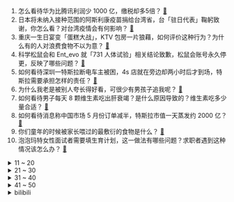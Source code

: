 1. 怎么看待华为比腾讯利润少 1000 亿，缴税却多5倍？ [:link:](https://www.zhihu.com/question/462746576)
2. 日本将未纳入接种范围的阿斯利康疫苗捐给台湾省，台「驻日代表」鞠躬致谢，你怎么看？对台湾疫情会有何影响？ [:link:](https://www.zhihu.com/question/463127339)
3. 重庆一生日宴变「蛋糕大战」，KTV 包房一片狼藉，如何评价这种行为？为什么有的人对浪费食物不以为意？ [:link:](https://www.zhihu.com/question/463080691)
4. 科学松鼠会和 Ent_evo 就「731 人体试验」相关结论致歉，松鼠会账号永久停更，反映了哪些问题？ [:link:](https://www.zhihu.com/question/463111735)
5. 如何看待深圳一特斯拉断电车主被困，4s 店就在旁边却两小时后才到场，特斯拉需要承担怎样的责任？ [:link:](https://www.zhihu.com/question/462688516)
6. 为什么我老是被别人夸长得好看，可很少有男孩子追我呢？ [:link:](https://www.zhihu.com/question/319027663)
7. 如何看待男子每天 8 颗维生素吃出肝衰竭？是什么原因导致的？维生素吃多少量合适？ [:link:](https://www.zhihu.com/question/463004931)
8. 如何看待消息称中国市场 5 月份订单减半，特斯拉市值一天蒸发约 2000 亿？ [:link:](https://www.zhihu.com/question/463066556)
9. 你们童年的时候被家长喂过的最敷衍的食物是什么？ [:link:](https://www.zhihu.com/question/462844792)
10. 泡泡玛特女性面试者需要填生育计划，这一做法有哪些问题？求职者遇到这种情况该怎么办？ [:link:](https://www.zhihu.com/question/463127265)
<details>
<summary>11 ~ 20</summary>

11. 云南象群继续南行，再行约 5 公里将重返玉溪境内，这次象群北上造成多少人员、财产的损失？ [:link:](https://www.zhihu.com/question/463102060)
12. 华为发布的鸿蒙 Harmony 2 实际上手体验如何？值得升级吗？ [:link:](https://www.zhihu.com/question/458633364)
13. 如何评价杨钰莹的唱功？ [:link:](https://www.zhihu.com/question/23503608)
14. 如何评价李雪琴×知乎发布的高考应援短片《所有雪琴的答案》？ [:link:](https://www.zhihu.com/question/463097533)
15. 华为正式公布 P50 系列机型，尚未确定上市时间，你对这款产品有何期待，前景如何？ [:link:](https://www.zhihu.com/question/462823371)
16. 年轻人准备入手人生第一辆车，该如何选车买车？ [:link:](https://www.zhihu.com/question/462934776)
17. 2021 年端午节 6 月 12 日至 14 日放假共 3 天，你有哪些计划和安排？ [:link:](https://www.zhihu.com/question/461518659)
18. 如何看待手游《原神》官方店铺上架售价 868 元的刻晴主题机械键盘？ [:link:](https://www.zhihu.com/question/462000684)
19. 如何看待《非正式会谈》6.5季讨论的年轻人该不该用生活费买基金？ [:link:](https://www.zhihu.com/question/463164068)
20. 有哪些知识是你看《生活大爆炸》学会的？ [:link:](https://www.zhihu.com/question/321167011)
</details>
<details>
<summary>21 ~ 30</summary>

21. 被反反复复欺负的一个下属终于跳槽走了，这时候，这个领导会是什么感觉呢？ [:link:](https://www.zhihu.com/question/419717401)
22. 为什么主播大司马版本的「肌肉金轮」那么吸引人？ [:link:](https://www.zhihu.com/question/461688762)
23. 工作能力差的表现是什么？ [:link:](https://www.zhihu.com/question/272082217)
24. 电动牙刷是智商税吗？ [:link:](https://www.zhihu.com/question/60799591)
25. 如何评价红米 Note 10 Pro 新品首发特惠价 1499 元起？值得购买吗？ [:link:](https://www.zhihu.com/question/461503607)
26. 为什么只有人类进化出高度发达的大脑？ [:link:](https://www.zhihu.com/question/20323967)
27. 人到底是长成前置摄像头还是后置摄像头还是镜子里的样子？ [:link:](https://www.zhihu.com/question/66063294)
28. 北京科技大学数学系学霸 12 门课 100 分直博清华，他是如何做到的？有哪些可借鉴的方法？ [:link:](https://www.zhihu.com/question/463055855)
29. 表白失败后女生还是愿意和我聊天，那我还可以继续追吗？ [:link:](https://www.zhihu.com/question/367730793)
30. 兰新铁路发生事故，一列车撞上修路工人，致 9 人遇难，是什么原因导致的？目前情况如何？ [:link:](https://www.zhihu.com/question/463074526)
</details>
<details>
<summary>31 ~ 40</summary>

31. 内娱中有趣又有梗的女星都有谁?可以列举一下名场面吗？ [:link:](https://www.zhihu.com/question/462892733)
32. 事业单位如何上岸？ [:link:](https://www.zhihu.com/question/345511835)
33. 爱奇艺 CEO 称二创是盗版，你怎么看？二创和盗版的界限在哪里？ [:link:](https://www.zhihu.com/question/463058796)
34. 男朋友非常穷是种怎样的体验？ [:link:](https://www.zhihu.com/question/26596095)
35. 如何评价《向往的生活》第五季第七期？ [:link:](https://www.zhihu.com/question/463123692)
36. 在《朝闻道》中为什么霍金向外星人问宇宙的目的是什么时，外星人会感到恐惧？ [:link:](https://www.zhihu.com/question/307116324)
37. 矩阵的本质是什么？ [:link:](https://www.zhihu.com/question/22047061)
38. 你的 iPhone 上安装了哪些优秀的 App？ [:link:](https://www.zhihu.com/question/20857355)
39. 如何看待美英不断翻炒「病毒实验室起源论」？ [:link:](https://www.zhihu.com/question/462610953)
40. 如何看待长沙一律所因收费过低被警告处分：最低应收 41 万却仅收五千？ [:link:](https://www.zhihu.com/question/462810614)
</details>
<details>
<summary>41 ~ 50</summary>

41. 任盈盈是怎么追到令狐冲的？ [:link:](https://www.zhihu.com/question/462707077)
42. 高考考场有哪些注意事项？ [:link:](https://www.zhihu.com/question/461629127)
43. 在摩根大通 (JP Morgan) 的工作经历和体验是怎样的？ [:link:](https://www.zhihu.com/question/22083941)
44. 马上高考了，孩子总怕发挥失常，该怎么安抚和引导？ [:link:](https://www.zhihu.com/question/462355606)
45. 有没有白月光打脸替身的文呀? [:link:](https://www.zhihu.com/question/459071698)
46. 如何看待 Epic 平台 6 月 3 日免费送出的游戏《冰汽时代》？ [:link:](https://www.zhihu.com/question/463021141)
47. 有哪些让人落泪的文案？ [:link:](https://www.zhihu.com/question/450182895)
48. 朱一龙、童瑶、王志文谍战大剧《叛逆者》定档6月7日晚央视八套播出，你会去看吗？有何期待？ [:link:](https://www.zhihu.com/question/462905368)
49. Steam 的大型游戏的风格是否都偏黑暗？ [:link:](https://www.zhihu.com/question/460129234)
50. 那些最难熬的日子，你们是怎么度过的？ [:link:](https://www.zhihu.com/question/452944848)
</details><details>
<summary>bilibili</summary>

1. 【国家电网】别怕，我就轻轻拍一下！ [:link:](//www.bilibili.com/video/BV1Ky4y1u7j1)
2. 呆住，学霸都这么找资源的？网友：白活了20年！ [:link:](//www.bilibili.com/video/BV1Yb4y1Z786)
3. 【小泽】华为MatePad Pro&鸿蒙全家桶体验：什么是真正的鸿蒙？ [:link:](//www.bilibili.com/video/BV1xK4y1X79x)
4. 速度与激情9.5 [:link:](//www.bilibili.com/video/BV1Hb4y1Z7N6)
5. 年轻人，你这腿万中无一，不打断可惜了！ [:link:](//www.bilibili.com/video/BV1th411e7kG)
6. 【高能生草】六 一 儿 童 杰 [:link:](//www.bilibili.com/video/BV1Tb4y1Z7aY)
7. 名场面！直播时流鼻血继续解说，旁边人都惊了【阅片无数Ⅱ 05】 [:link:](//www.bilibili.com/video/BV1S44y1z7se)
8. 【凤凰传奇MV】诚意满满的【荷塘月色】 [:link:](//www.bilibili.com/video/BV1q64y1R7ud)
9. 钢铁直女第一次穿兔耳女仆装 崩溃 [:link:](//www.bilibili.com/video/BV1Ng411G7np)
10. 【碧蓝航线 X EGOIST】4周年主题曲《绝体绝命》独家首发！ [:link:](//www.bilibili.com/video/BV11b4y1o7NZ)
<details>
<summary>11 ~ 20</summary>

11. 【万物拣史】我们拒绝了槟榔的恰饭广告！但是…… [:link:](//www.bilibili.com/video/BV1d64y1k7ko)
12. 我必须立刻同调【水无月菌】 [:link:](//www.bilibili.com/video/BV1jv411V79E)
13. 用假2B铅笔真的会0分吗？实拍高考阅卷过程！【老爸评测】 [:link:](//www.bilibili.com/video/BV1544y167GC)
14. 十几味食材一锅炖，自私的姐姐吃到渣都不剩 [:link:](//www.bilibili.com/video/BV1SV411x7Mo)
15. 【生化危机8】最低画质试玩！ [:link:](//www.bilibili.com/video/BV1Vh411e7Wm)
16. 【沙瓶画の沙画瓶】播放量如果连100都破不了，我就不再画了 [:link:](//www.bilibili.com/video/BV1Lg411G7BG)
17. 北大韦爷，给你跪了！ [:link:](//www.bilibili.com/video/BV1CQ4y1R7af)
18. 氪金才能解锁演技？我从来没见过这么会玩的国产剧！【遇龙 2.0】 [:link:](//www.bilibili.com/video/BV1DQ4y1X7WS)
19. 拜托三连了！这绝对是全B站最用心（没有之一）的AE公开课程，耗时千余小时开发！ [:link:](//www.bilibili.com/video/BV1ZA411g7Sb)
20. 【暴走大事件第八季】09 考前减压版大事件已经就位，王尼玛“神押题”助你笑对高考（红） [:link:](//www.bilibili.com/video/BV1r64y1k7mr)
</details>
<details>
<summary>21 ~ 30</summary>

21. 【亮记赶海】三亚中科院深海所私家海滩 [:link:](//www.bilibili.com/video/BV15B4y1g7oF)
22. 《我要我们在一起》：大专生和研究生的狗血纯爱 [:link:](//www.bilibili.com/video/BV1F64y1C7pM)
23. 试试就试试，我偷袭 [:link:](//www.bilibili.com/video/BV1uU4y1j7yr)
24. 饮茶哥：今朝一早出海换水阀！大家做工都要注意安全！ [:link:](//www.bilibili.com/video/BV1Gy4y1u7AB)
25. 「小白」 200万粉超级福利！一个数码梦想大礼包应该都有什么? [:link:](//www.bilibili.com/video/BV1T64y1R7LU)
26. 造桥鬼才：耗费168个小时，我㕛造出了这座世界第一的桥！ [:link:](//www.bilibili.com/video/BV1Dg41137e4)
27. 来感受一下韦教主上习题课时的气压 [:link:](//www.bilibili.com/video/BV1NK4y1X7SH)
28. 【4K】海风！沙滩！阳光！绝美COSPLAY泳装MV！ [:link:](//www.bilibili.com/video/BV1B64y1R7h3)
29. 疼！不做这件事，不要开始健身和生活！ [:link:](//www.bilibili.com/video/BV1354y157TK)
30. 【宝藏同事】教材画得不好就亲自去画！人称“海河水鬼”的《博物》元老插画师 [:link:](//www.bilibili.com/video/BV1Ub4y1Z7Rz)
</details>
<details>
<summary>31 ~ 40</summary>

31. 【不止游戏】游戏和电影中的防毒面具，究竟是如何防御毒气的？ [:link:](//www.bilibili.com/video/BV1RV411x7YW)
32. 小伙大鱼大肉吃多了，才发现原来最简单的猪油拌饭才是世间美味 [:link:](//www.bilibili.com/video/BV1Cq4y1j7v3)
33. 人送绰号大聪明，十斤龙虾做成一碗虾面。虽然我不说，但是我知道我已经赚了它太多 [:link:](//www.bilibili.com/video/BV1xK4y1V7ix)
34. 江无情：大学刚毕业，被人打断一条腿，但从未向命运低过头 [:link:](//www.bilibili.com/video/BV1Eh411e7kJ)
35. 永远别惹女人！这火遍全网的狗血爽剧教渣男做人！《致命女人》第一季 [:link:](//www.bilibili.com/video/BV14h411e7UC)
36. 【1900】北平和平解放，新中国矗立东方《平津战役》精讲 下篇 [:link:](//www.bilibili.com/video/BV1o44y1z7Vi)
37. 前方高能 [:link:](//www.bilibili.com/video/BV1KQ4y1d73L)
38. 华为已捐赠鸿蒙最核心基础架构，各厂家可以平等地在“开放原子开源基金会”获得代码 [:link:](//www.bilibili.com/video/BV1vy4y137Ft)
39. 【时代少年团】TNT特别任务vlog（下） [:link:](//www.bilibili.com/video/BV1L54y1579N)
40. lol源计划武道会：我堂堂一大BOSS，会变身也很正常吧！ [:link:](//www.bilibili.com/video/BV1eh411e7pT)
</details>
<details>
<summary>41 ~ 50</summary>

41. 矛盾升级！老搭档分道扬镳！9.3分悬疑片《真探》P3 [:link:](//www.bilibili.com/video/BV1ZK4y1g76s)
42. 灵性猫妈向路人求助：孩子掉井里8天了，快饿死了，救救它吧 [:link:](//www.bilibili.com/video/BV1Kf4y1a7ZC)
43. 将26字母写成猫的样子，每一个都好可爱！ [:link:](//www.bilibili.com/video/BV11y4y137Ki)
44. （这也能解说？！）史上最燃的弹珠大赛【第四弹】热血激烈！跌宕起伏！绝对猜不到结局！ [:link:](//www.bilibili.com/video/BV1664y1k7tz)
45. 【直播回放】HarmonyOS 鸿蒙，华为全场景发布会 [:link:](//www.bilibili.com/video/BV18v411V79Y)
46. b站网友写诗，一首比一首荒诞! ! [:link:](//www.bilibili.com/video/BV1uf4y1a786)
47. 地摊大爷我一生的导师！ [:link:](//www.bilibili.com/video/BV1uB4y1g7e2)
48. 【全明星】海底 [:link:](//www.bilibili.com/video/BV1N54y157fr)
49. 24小时营业的襄阳牛肉面馆，老板娘还是美女，人美面实惠 [:link:](//www.bilibili.com/video/BV1JK4y1X7nF)
50. 【半佛】电商垄断决战，从外卖柜开始 [:link:](//www.bilibili.com/video/BV1jy4y1375R)
</details>
<details>
<summary>51 ~ 60</summary>

51. 从化学老师变身顶级毒师！这是我看过最搞笑的犯罪片《绝命毒师》第二季5-9 [:link:](//www.bilibili.com/video/BV1Eh411e7ob)
52. 你活着补刀就是对我最大的侮辱，韩服最强王者组单杀集锦#19 [:link:](//www.bilibili.com/video/BV1pV41177Vv)
53. 为什么不让女友去夜店，看完你就明白了 [:link:](//www.bilibili.com/video/BV1rK4y1X7QT)
54. 裹脚6年，美化陋习，是谁让三寸金莲秽土转生？ [:link:](//www.bilibili.com/video/BV1wq4y177Sy)
55. 蜜雪冰城主题曲MV [:link:](//www.bilibili.com/video/BV1pb4y1Z7B6)
56. 以为是北大学生，没想到是王者！（韦东奕-北京大学数学科学学院2010级本科生、2014级博士生，第49届、第50届国际数学奥林匹克（IMO）满分、金牌第一名。） [:link:](//www.bilibili.com/video/BV1Nb4y1Z7af)
57. 电影最TOP：40年前，它引领华语影坛走进“大片”时代 [:link:](//www.bilibili.com/video/BV1w64y1R7cY)
58. 波士顿圆脸：美国防疫乱象频出，美国人民有伤害自己的自由？| 司马会客厅 [:link:](//www.bilibili.com/video/BV1mb4y1Z7Cy)
59. 新疆小朋友的颜值太美，尤其是c位女孩，女神范十足～ [:link:](//www.bilibili.com/video/BV1RK4y1g7zV)
60. 试吃“不规矩”的笔架螺，挖肉挖到我自闭，一般人把握不住 [:link:](//www.bilibili.com/video/BV1MK4y137nz)
</details>
<details>
<summary>61 ~ 70</summary>

61. 多少人羡慕我的生活，看似轻松惬意，其实都是我透支所有才得到的，负债累累只为做想做的事情 [:link:](//www.bilibili.com/video/BV1Ub4y1Z7D9)
62. 《 暂 停 一 下 我  讲   两   句》 [:link:](//www.bilibili.com/video/BV1XV411x7Rd)
63. 馄饨皮飞起来了 [:link:](//www.bilibili.com/video/BV1SK4y1g74W)
64. 既然我的真实身份已经暴露 只好去迎接战斗了！ [:link:](//www.bilibili.com/video/BV1o64y1k7cY)
65. “卧槽！用心做服化道，用脚写剧本！！！” [:link:](//www.bilibili.com/video/BV1c64y1R7Fy)
66. 抽烟喝酒玩天使，争取50岁之前直接永生 [:link:](//www.bilibili.com/video/BV1Sq4y1j7fb)
67. 【明日方舟】“灯火序曲”PL1~5平民全关卡低配攻略（含突袭）！阵容平民+低练度+语音详解的愉悦攻略！《明日方舟》|魔法Zc目录 [:link:](//www.bilibili.com/video/BV1f54y1V7m3)
68. 【刘谦魔术课】吸星大法！ [:link:](//www.bilibili.com/video/BV1U64y1k7g4)
69. 【逗鱼时刻】第304期 我一万年没打过鸡杂了！ [:link:](//www.bilibili.com/video/BV1q64y1k7Yu)
70. 【FGO嘉年华·1080P】Fate/Grand Carnival OP动画公开 [:link:](//www.bilibili.com/video/BV1344y167Qy)
</details>
<details>
<summary>71 ~ 80</summary>

71. 我们都吃过糖丸，却不知背后的故事，他愿牺牲儿子拯救中国的孩子 [:link:](//www.bilibili.com/video/BV1MQ4y19769)
72. 【睡前消息282】中央给三孩政策，深圳改工资条例 [:link:](//www.bilibili.com/video/BV17v411V76v)
73. 我还以为是个干员都要拿去打源石虫群吹一遍 [:link:](//www.bilibili.com/video/BV1164y1k7az)
74. 【王老菊】最后的长枪哥 [:link:](//www.bilibili.com/video/BV1ih411e7ty)
75. 大司马表示想了一周都没想明白“肌肉金轮”为什么这么火：难道这样的我很帅吗？ [:link:](//www.bilibili.com/video/BV1r5411M7iR)
76. "好  兄  弟“ [:link:](//www.bilibili.com/video/BV1sy4y137WU)
77. 女交警温柔喊话 [:link:](//www.bilibili.com/video/BV1Zq4y1j7BD)
78. 儿童节快乐，多听听孩子的想法吧～ [:link:](//www.bilibili.com/video/BV1do4y1C784)
79. 有理有据！揭露商家套路！官方会站在我们这边吗？ [:link:](//www.bilibili.com/video/BV16y4y13712)
80. “祖传古画”《妲己狐图》请网友鉴定！ [:link:](//www.bilibili.com/video/BV1QU4y1V7Pd)
</details>
<details>
<summary>81 ~ 90</summary>

81. 【懂点儿啥】印度人均粮食低于朝鲜，怎么还能出口粮食了？ [:link:](//www.bilibili.com/video/BV1Ag411G7cB)
82. 抬头挺胸，最错误的体态矫正动作，越练越丑！ [:link:](//www.bilibili.com/video/BV1Df4y1b7DP)
83. “荒唐！650块还不够你吃一天？” [:link:](//www.bilibili.com/video/BV1h44y1z7fx)
84. 塔尔萨大屠杀一百周年，买办搞了一场文创秀 [:link:](//www.bilibili.com/video/BV1PU4y1j7B8)
85. 你 找 我 有 事 吗 [:link:](//www.bilibili.com/video/BV1jQ4y1971P)
86. 120小时！我在游戏里还原了大雄的家！ [:link:](//www.bilibili.com/video/BV19Q4y1X7eE)
87. 【小林家的龙女仆S】 迷你龙小剧场 #9 [:link:](//www.bilibili.com/video/BV1sV41177iw)
88. 猫咖里臭不臭？ [:link:](//www.bilibili.com/video/BV1ch411e7Rq)
89. 50万粉丝达成！Chubbyemu限定Q&A视频暨高考祝福 [:link:](//www.bilibili.com/video/BV1vv411V7Rs)
90. 【中国千年之美】大唐女儿行｜妆｜发｜饰｜服｜演变史 [:link:](//www.bilibili.com/video/BV1g5411M7eA)
</details>
<details>
<summary>91 ~ 100</summary>

91. 华农兄弟：买了一副网，把蛇头鱼圈起来养，很方便哦 [:link:](//www.bilibili.com/video/BV1KU4y1j71N)
92. 【皮肤展示】雪童子全新幻世梦语系列皮肤「异星玫瑰」 [:link:](//www.bilibili.com/video/BV15g411G7N4)
93. 【别看我是一只羊】喜羊羊桑，羊村的樱花又开了 [:link:](//www.bilibili.com/video/BV1164y1k7ky)
94. 给英国公婆端上一盆土，结果他们真香了？ [:link:](//www.bilibili.com/video/BV1g44y167gs)
95. 《欢迎进入疯子的世界》 张哲瀚最新悬疑电影预告公开！（伪） [:link:](//www.bilibili.com/video/BV1GV411475j)
96. 灵笼世界观正式揭晓！全新角度解构【灵笼】深度解析 · 总结篇 [:link:](//www.bilibili.com/video/BV1F64y1R7Vh)
97. 进入城池的一百种方法【小约翰】 [:link:](//www.bilibili.com/video/BV1qq4y1j7Lt)
98. 早期六一儿童劫的珍贵影像 [:link:](//www.bilibili.com/video/BV1oq4y1j7yr)
99. 【重庆大学】这不比招生简章好使？ [:link:](//www.bilibili.com/video/BV155411M7vo)
100. 初中生:逮 到 你 了 ！ [:link:](//www.bilibili.com/video/BV1G5411M7E7)
</details></details>